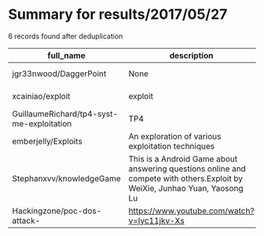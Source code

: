 
# Summary for results/2017/05/27
    
6 records found after deduplication

| full_name | description | html_url | matched_list | matched_count | pushed_at | size | stargazers_count | language | forks_count |
|-------------------------------------------|----------------------------------------------------------------------------------------------------------------------------|--------------------------------------------------------------|----------------|-----------------|---------------------------|--------|--------------------|------------|---------------|
| jgr33nwood/DaggerPoint | None | https://github.com/jgr33nwood/DaggerPoint | ['exploit'] | 1 | 2017-05-27 19:49:43+00:00 | 3 | 1 | | 0 |
| xcainiao/exploit | exploit | https://github.com/xcainiao/exploit | ['exploit'] | 1 | 2017-05-27 07:24:57+00:00 | 6757 | 1 | Python | 0 |
| GuillaumeRichard/tp4-syst-me-exploitation | TP4 | https://github.com/GuillaumeRichard/tp4-syst-me-exploitation | ['exploit'] | 1 | 2017-05-27 00:43:34+00:00 | 179 | 1 | Python | 0 |
| emberjelly/Exploits | An exploration of various exploitation techniques | https://github.com/emberjelly/Exploits | ['exploit'] | 1 | 2017-05-27 04:40:18+00:00 | 374 | 0 | C | 0 |
| Stephanxvv/knowledgeGame | This is a Android Game about answering questions online and compete with others.Exploit by WeiXie, Junhao Yuan, Yaosong Lu | https://github.com/Stephanxvv/knowledgeGame | ['exploit'] | 1 | 2017-05-27 08:47:56+00:00 | 5 | 0 | | 0 |
| Hackingzone/poc-dos-attack- | https://www.youtube.com/watch?v=Iyc11jkv-Xs | https://github.com/Hackingzone/poc-dos-attack- | ['attack poc'] | 1 | 2017-05-27 16:43:49+00:00 | 9 | 1 | Python | 2 |
